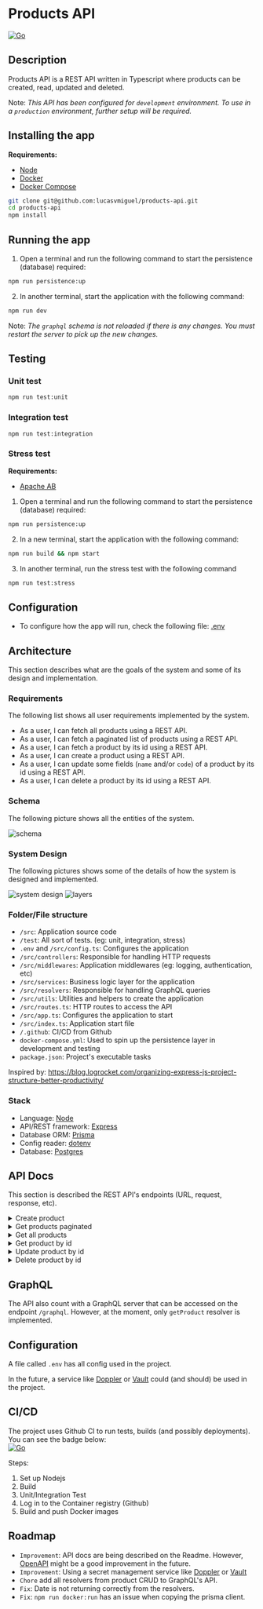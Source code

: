 # Products API

[![Go](https://github.com/lucasvmiguel/products-api/actions/workflows/build-and-test.yml/badge.svg)](https://github.com/lucasvmiguel/products-api/actions/workflows/build-and-test.yml)

## Description

Products API is a REST API written in Typescript where products can be created, read, updated and deleted.

Note: _This API has been configured for `development` environment. To use in a `production` environment, further setup will be required._

## Installing the app

**Requirements:**

- [Node](https://nodejs.org/)
- [Docker](https://www.docker.com/)
- [Docker Compose](https://docs.docker.com/compose/install/)

```bash
git clone git@github.com:lucasvmiguel/products-api.git
cd products-api
npm install
```

## Running the app

1. Open a terminal and run the following command to start the persistence (database) required:

```bash
npm run persistence:up
```

2. In another terminal, start the application with the following command:

```bash
npm run dev
```

Note: _The `graphql` schema is not reloaded if there is any changes. You must restart the server to pick up the new changes._

## Testing

### Unit test

```bash
npm run test:unit
```

### Integration test

```bash
npm run test:integration
```

### Stress test

**Requirements:**

- [Apache AB](https://httpd.apache.org/docs/2.4/programs/ab.html)

1. Open a terminal and run the following command to start the persistence (database) required:

```bash
npm run persistence:up
```

2. In a new terminal, start the application with the following command:

```bash
npm run build && npm start
```

3. In another terminal, run the stress test with the following command

```bash
npm run test:stress
```

## Configuration

- To configure how the app will run, check the following file: [.env](.env)

## Architecture

This section describes what are the goals of the system and some of its design and implementation.

### Requirements

The following list shows all user requirements implemented by the system.

- As a user, I can fetch all products using a REST API.
- As a user, I can fetch a paginated list of products using a REST API.
- As a user, I can fetch a product by its id using a REST API.
- As a user, I can create a product using a REST API.
- As a user, I can update some fields (`name` and/or `code`) of a product by its id using a REST API.
- As a user, I can delete a product by its id using a REST API.

### Schema

The following picture shows all the entities of the system.

![schema](/docs/schema.png)

### System Design

The following pictures shows some of the details of how the system is designed and implemented.

![system design](/docs/system-design.png)
![layers](/docs/layer.png)

### Folder/File structure

- `/src`: Application source code
- `/test`: All sort of tests. (eg: unit, integration, stress)
- `.env` and `/src/config.ts`: Configures the application
- `/src/controllers`: Responsible for handling HTTP requests
- `/src/middlewares`: Application middlewares (eg: logging, authentication, etc)
- `/src/services`: Business logic layer for the application
- `/src/resolvers`: Responsible for handling GraphQL queries
- `/src/utils`: Utilities and helpers to create the application
- `/src/routes.ts`: HTTP routes to access the API
- `/src/app.ts`: Configures the application to start
- `/src/index.ts`: Application start file
- `/.github`: CI/CD from Github
- `docker-compose.yml`: Used to spin up the persistence layer in development and testing
- `package.json`: Project's executable tasks

Inspired by: https://blog.logrocket.com/organizing-express-js-project-structure-better-productivity/

### Stack

- Language: [Node](https://nodejs.org/)
- API/REST framework: [Express](https://expressjs.com/)
- Database ORM: [Prisma](https://www.prisma.io/)
- Config reader: [dotenv](https://github.com/motdotla/dotenv)
- Database: [Postgres](https://www.postgresql.org/)

## API Docs

This section is described the REST API's endpoints (URL, request, response, etc).

<details>
<summary>Create product</summary>

Endpoint that creates a product

#### Request

```
Endpoint: [POST] /api/v1/products

Headers:
  Content-Type: application/json

Body:
  {
    "name": "Product name",
    "stock_quantity": 10
  }
```

#### Response

**Success**

```
Status: 201

Body:
  {
    "id": 1,
    "name": "Product name",
    "code": "70a17d32-a670-4396-9706-bd0940152fc7",
    "stock_quantity": 10,
    "created_at": "2022-07-08T18:53:57.936433+01:00",
    "updated_at": "2022-07-08T18:53:57.936433+01:00"
  }
```

**Bad Request**

```
Status: 400
```

**Internal Server Error**

```
Status: 500
```

</details>

<details>
<summary>Get products paginated</summary>

Endpoint to get products paginated

#### Request

##### Query Parameters

- `cursor`: use the response's `next_cursor` field
- `limit`: limit of products to be returned (min=1, max=100)

```
Endpoint: [GET] /api/v1/products?limit=10&cursor=2

Headers:
  Content-Type: application/json
```

#### Response

**Success**

```
Status: 200

Body:
  {
    "items": [
      {
        "id": 1,
        "name": "foo",
        "code": "70a17d32-a670-4396-9706-bd0940152fc7",
        "stock_quantity": 1,
        "created_at": "2022-07-08T18:53:57.936433+01:00",
        "updated_at": "2022-07-08T18:53:57.936433+01:00"
      }
    ],
    "next_cursor": 2
  }
```

**Internal Server Error**

```
Status: 500
```

</details>

<details>
<summary>Get all products</summary>

Endpoint to get all products (does not have pagination)

#### Request

```
Endpoint: [GET] /api/v1/products/all

Headers:
  Content-Type: application/json
```

#### Response

**Success**

```
Status: 200

Body:
  [
    {
      "id": 1,
      "name": "foo",
      "code": "70a17d32-a670-4396-9706-bd0940152fc7",
      "stock_quantity": 1,
      "created_at": "2022-07-08T18:53:57.936433+01:00",
      "updated_at": "2022-07-08T18:53:57.936433+01:00"
    }
  ]
```

**Internal Server Error**

```
Status: 500
```

</details>

<details>
<summary>Get product by id</summary>

Endpoint to get a product by id

#### Request

```
Endpoint: [GET] /api/v1/products/{id}

Headers:
  Content-Type: application/json
```

#### Response

**Success**

```
Status: 200

Body:
  {
    "id": 1,
    "name": "foo",
    "code": "70a17d32-a670-4396-9706-bd0940152fc7",
    "stock_quantity": 1,
    "created_at": "2022-07-08T18:53:57.936433+01:00",
    "updated_at": "2022-07-08T18:53:57.936433+01:00"
  }
```

**Not Found**

```
Status: 404
```

**Internal Server Error**

```
Status: 500
```

</details>

<details>
<summary>Update product by id</summary>

Endpoint that updates a product by id

#### Request

```
Endpoint: [PUT] /api/v1/products/{id}

Headers:
  Content-Type: application/json

Body:
  {
    "name": "new product name",
    "stock_quantity": 5
  }
```

#### Response

**Success**

```
Status: 200

Body:
  {
    "id": 1,
    "name": "new product name",
    "code": "70a17d32-a670-4396-9706-bd0940152fc7",
    "stock_quantity": 5,
    "created_at": "2022-07-08T18:53:57.936433+01:00",
    "updated_at": "2022-07-08T18:53:57.936433+01:00"
  }
```

**Bad Request**

```
Status: 400
```

**Not Found**

```
Status: 404
```

**Internal Server Error**

```
Status: 500
```

</details>

<details>
<summary>Delete product by id</summary>

Endpoint to delete a product by id

#### Request

```
Endpoint: [DELETE] /api/v1/products/{id}

Headers:
  Content-Type: application/json
```

#### Response

**Success**

```
Status: 204
```

**Not Found**

```
Status: 404
```

**Internal Server Error**

```
Status: 500
```

</details>

## GraphQL

The API also count with a GraphQL server that can be accessed on the endpoint `/graphql`. However, at the moment, only `getProduct` resolver is implemented.

## Configuration

A file called `.env` has all config used in the project.

In the future, a service like [Doppler](https://www.doppler.com/) or [Vault](https://www.vaultproject.io/) could (and should) be used in the project.

## CI/CD

The project uses Github CI to run tests, builds (and possibly deployments). You can see the badge below:
<br />
[![Go](https://github.com/lucasvmiguel/products-api/actions/workflows/build-and-test.yml/badge.svg)](https://github.com/lucasvmiguel/products-api/actions/workflows/build-and-test.yml)

Steps:

1. Set up Nodejs
2. Build
3. Unit/Integration Test
4. Log in to the Container registry (Github)
5. Build and push Docker images

## Roadmap

- `Improvement`: API docs are being described on the Readme. However, [OpenAPI](https://swagger.io/specification/) might be a good improvement in the future.
- `Improvement`: Using a secret management service like [Doppler](https://www.doppler.com/) or [Vault](https://www.vaultproject.io/)
- `Chore` add all resolvers from product CRUD to GraphQL's API.
- `Fix`: Date is not returning correctly from the resolvers.
- `Fix`: `npm run docker:run` has an issue when copying the prisma client.
